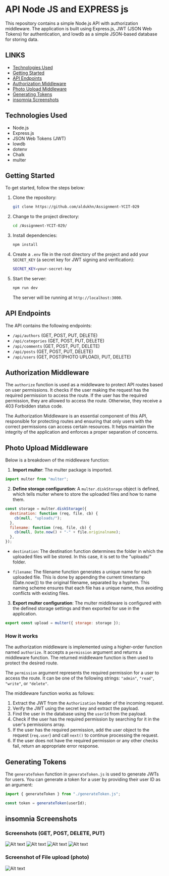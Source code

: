# API Node JS and EXPRESS js

This repository contains a simple Node.js API with authorization middleware. The application is built using Express.js, JWT (JSON Web Tokens) for authentication, and lowdb as a simple JSON-based database for storing data.

## LINKS

- [Technologies Used](#technologies-used)
- [Getting Started](#getting-started)
- [API Endpoints](#api-endpoints)
- [Authorization Middleware](#authorization-middleware)
- [Photo Upload Middleware](#photo-upload-middleware)
- [Generating Tokens](#generating-tokens)
- [insomnia Screenshots](#insomnia-screenshots)


## Technologies Used

- Node.js
- Express.js
- JSON Web Tokens (JWT)
- lowdb
- dotenv
- Chalk
- multer

## Getting Started

To get started, follow the steps below:

1. Clone the repository:

   ```bash
   git clone https://github.com/aldukhn/Assignment-YCIT-029
   ```

2. Change to the project directory:

   ```bash
   cd /Assignment-YCIT-029/
   ```

3. Install dependencies:

   ```bash
   npm install
   ```

4. Create a `.env` file in the root directory of the project and add your `SECRET_KEY` (a secret key for JWT signing and verification):

   ```bash
   SECRET_KEY=your-secret-key
   ```

5. Start the server:

   ```bash
   npm run dev
   ```

   The server will be running at `http://localhost:3000`.

## API Endpoints

The API contains the following endpoints:

- `/api/authors` (GET, POST, PUT, DELETE)
- `/api/categories` (GET, POST, PUT, DELETE)
- `/api/comments` (GET, POST, PUT, DELETE)
- `/api/posts` (GET, POST, PUT, DELETE)
- `/api/users` (GET, POST(PHOTO UPLOAD), PUT, DELETE)

## Authorization Middleware

The `authorize` function is used as a middleware to protect API routes based on user permissions. It checks if the user making the request has the required permission to access the route. If the user has the required permission, they are allowed to access the route. Otherwise, they receive a 403 Forbidden status code.

The Authorization Middleware is an essential component of this API, responsible for protecting routes and ensuring that only users with the correct permissions can access certain resources. It helps maintain the integrity of the application and enforces a proper separation of concerns.

## Photo Upload Middleware

Below is a breakdown of the middleware function:

1. **Import multer**: The multer package is imported.

```javascript
import multer from "multer";
```

2. **Define storage configuration**: A `multer.diskStorage` object is defined, which tells multer where to store the uploaded files and how to name them.

```javascript
const storage = multer.diskStorage({
  destination: function (req, file, cb) {
    cb(null, "uploads/");
  },
  filename: function (req, file, cb) {
    cb(null, Date.now() + "-" + file.originalname);
  },
});
```

- `destination`: The destination function determines the folder in which the uploaded files will be stored. In this case, it is set to the "uploads/" folder.

- `filename`: The filename function generates a unique name for each uploaded file. This is done by appending the current timestamp (Date.now()) to the original filename, separated by a hyphen. This naming scheme ensures that each file has a unique name, thus avoiding conflicts with existing files.

3. **Export multer configuration**: The multer middleware is configured with the defined storage settings and then exported for use in the application.

```javascript
export const upload = multer({ storage: storage });
```

### How it works

The authorization middleware is implemented using a higher-order function named `authorize`. It accepts a `permission` argument and returns a middleware function. The returned middleware function is then used to protect the desired route.

The `permission` argument represents the required permission for a user to access the route. It can be one of the following strings: `"admin"`, `"read"`, `"write"`, or `"delete"`.

The middleware function works as follows:

1. Extract the JWT from the `Authorization` header of the incoming request.
2. Verify the JWT using the secret key and extract the payload.
3. Find the user in the database using the `userId` from the payload.
4. Check if the user has the required permission by searching for it in the user's permissions array.
5. If the user has the required permission, add the user object to the request (`req.user`) and call `next()` to continue processing the request.
6. If the user does not have the required permission or any other checks fail, return an appropriate error response.

## Generating Tokens

The `generateToken` function in `generateToken.js` is used to generate JWTs for users. You can generate a token for a user by providing their user ID as an argument:

```javascript
import { generateToken } from "./generateToken.js";

const token = generateToken(userId);
```

## insomnia Screenshots

### Screenshots (GET, POST, DELETE, PUT)

![Alt text](/SCREENSHOTS/posts/1.jpg?raw=true "Insomnia ")
![Alt text](/SCREENSHOTS/posts/2.jpg?raw=true "Insomnia ")
![Alt text](/SCREENSHOTS/posts/3.jpg?raw=true "Insomnia ")
![Alt text](/SCREENSHOTS/posts/4.jpg?raw=true "Insomnia ")

### Screenshot of File upload (photo)

![Alt text](/SCREENSHOTS/upload_photo.jpg?raw=true "Insomnia ")
